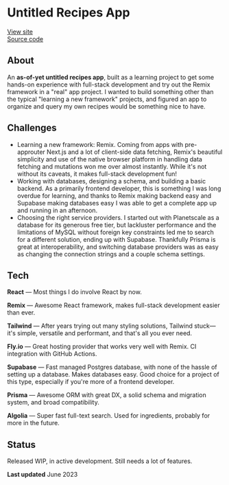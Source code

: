 # Untitled Recipes App

[View site](https://recipes.fumagalli.ar)  
[Source code](https://github.com/teofum/recipes-app)

## About

An **as-of-yet untitled recipes app**, built as a learning project to get some hands-on experience with full-stack development and try out the Remix framework in a "real" app project. I wanted to build something other than the typical "learning a new framework" projects, and figured an app to organize and query my own recipes would be something nice to have.

## Challenges

- Learning a new framework: Remix. Coming from apps with pre-approuter Next.js and a lot of client-side data fetching, Remix's beautiful simplicity and use of the native browser platform in handling data fetching and mutations won me over almost instantly. While it's not without its caveats, it makes full-stack development fun!
- Working with databases, designing a schema, and building a basic backend. As a primarily frontend developer, this is something I was long overdue for learning, and thanks to Remix making backend easy and Supabase making databases easy I was able to get a complete app up and running in an afternoon.
- Choosing the right service providers. I started out with Planetscale as a database for its generous free tier, but lackluster performance and the limitations of MySQL without foreign key constraints led me to search for a different solution, ending up with Supabase. Thankfully Prisma is great at interoperability, and switching database providers was as easy as changing the connection strings and a couple schema settings.

## Tech

**React** — Most things I do involve React by now.

**Remix** — Awesome React framework, makes full-stack development easier than ever.

**Tailwind** — After years trying out many styling solutions, Tailwind stuck—it's simple, versatile and performant, and that's all you ever need.

**Fly.io** — Great hosting provider that works very well with Remix. CI integration with GitHub Actions.

**Supabase** — Fast managed Postgres database, with none of the hassle of setting up a database. Makes databases easy. Good choice for a project of this type, especially if you're more of a frontend developer.

**Prisma** — Awesome ORM with great DX, a solid schema and migration system, and broad compatibility.

**Algolia** — Super fast full-text search. Used for ingredients, probably for more in the future.

## Status

Released WIP, in active development. Still needs a lot of features.

**Last updated** June 2023